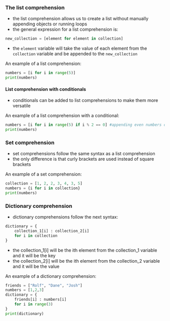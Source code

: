 ### The list comprehension
- the list comprehension allows us to create a list without manually appending objects or running loops
- the general expression for a list comprehension is:

```py
new_collection = [element for element in collection] 
```

- the `element` variable will take the value of each element from the `collection` variable and be appended to the `new_collection`

An example of a list comprehension:

```py
numbers = [i for i in range(5)]
print(numbers)
```

#### List comprehension with conditionals
- conditionals can be added to list comprehensions to make them more versatile

An example of a list comprehension with a conditional:

```py
numbers = [i for i in range(5) if i % 2 == 0] #appending even numbers only
print(numbers)
```

### Set comprehension
- set comprehensions follow the same syntax as a list comprehension
- the only difference is that curly brackets are used instead of square brackets

An example of a set comprehension:

```py
collection = [1, 2, 2, 3, 4, 3, 5]
numbers = {i for i in collection}
print(numbers)
```

### Dictionary comprehension
- dictionary comprehensions follow the next syntax:

```py
dictionary = {
    collection_1[i] : collection_2[i]
    for i in collection 
}
```

- the collection_1[i] will be the ith element from the collection_1 variable and it will be the key
- the collection_2[i] will be the ith element from the collection_2 variable and it will be the value

An example of a dictionary comprehension:

```py
friends = ["Rolf", "Dane", "Josh"]
numbers = [1,2,3]
dictionary = {
    friends[i] : numbers[i]
    for i in range(3)
}
print(dictionary)
```